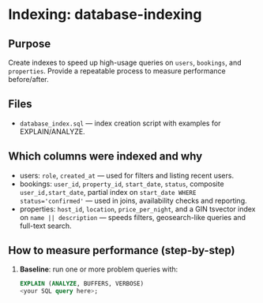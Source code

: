 # Indexing: database-indexing

## Purpose
Create indexes to speed up high-usage queries on `users`, `bookings`, and `properties`. Provide a repeatable process to measure performance before/after.

## Files
- `database_index.sql` — index creation script with examples for EXPLAIN/ANALYZE.

## Which columns were indexed and why
- users: `role`, `created_at` — used for filters and listing recent users.
- bookings: `user_id`, `property_id`, `start_date`, `status`, composite `user_id,start_date`, partial index on `start_date WHERE status='confirmed'` — used in joins, availability checks and reporting.
- properties: `host_id`, `location`, `price_per_night`, and a GIN tsvector index on `name || description` — speeds filters, geosearch-like queries and full-text search.

## How to measure performance (step-by-step)
1. **Baseline**: run one or more problem queries with:
   ```sql
   EXPLAIN (ANALYZE, BUFFERS, VERBOSE)
   <your SQL query here>;
